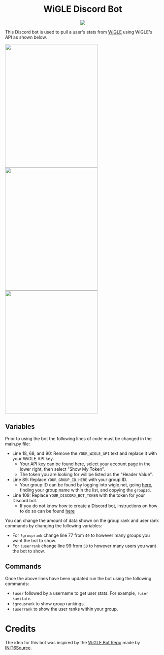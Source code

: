 <h1 align="center"> WiGLE Discord Bot</h1>

<p align="center">
  <img src="https://i.imgur.com/CRKolzB.jpg">
</p>

This Discord bot is used to pull a user's stats from [WiGLE](https://wigle.net/) using WiGLE's API as shown below.

<p float="left">
  <img src="https://i.imgur.com/NMJ8IRX.png" width="300" height="400"/>
  <img src="https://i.imgur.com/wWNkkHu.png" width="300" height="400"/> 
  <img src="https://i.imgur.com/lm32cxi.png" width="300" height="400"/>
</p>

## Variables
Prior to using the bot the following lines of code must be changed in the main.py file:
- Line 18, 68, and 90: Remove the `YOUR_WIGLE_API` text and replace it with your WiGLE API key.
  - Your API key can be found [here](https://api.wigle.net/), select your account page in the lower right, then select "Show My Token".
  - The token you are looking for will be listed as the "Header Value".
- Line 89: Replace `YOUR_GROUP_ID_HERE` with your group ID.
  - Your group ID can be found by logging into wigle.net, going [here](https://api.wigle.net/api/v2/stats/group), finding your group name within the list, and copying the `groupId`.
- Line 109: Replace `YOUR_DISCORD_BOT_TOKEN` with the token for your Discord bot.
  - If you do not know how to create a Discord bot, instructions on how to do so can be found [here](https://discordpy.readthedocs.io/en/stable/discord.html)

You can change the amount of data shown on the group rank and user rank commands by changing the following variables:
- For `!grouprank` change line 77 from `40` to however many groups you want the bot to show.
- For `!userrank` change line 99 from `50` to however many users you want the bot to show.

## Commands
Once the above lines have been updated run the bot using the following commands:
- `!user` followed by a username to get user stats. For example, `!user kavitate`.
- `!grouprank` to show group rankings.
- `!userrank` to show the user ranks within your group.

# Credits
The idea for this bot was inspired by the [WiGLE Bot Repo](https://github.com/INIT6Source/WiGLE-bot) made by [INIT6Source](https://github.com/INIT6Source).
